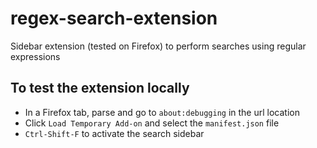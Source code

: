 # regex-search-extension

Sidebar extension (tested on Firefox) to perform searches using regular expressions

## To test the extension locally

- In a Firefox tab, parse and go to `about:debugging` in the url location
- Click `Load Temporary Add-on` and select the `manifest.json` file
- `Ctrl-Shift-F` to activate the search sidebar
